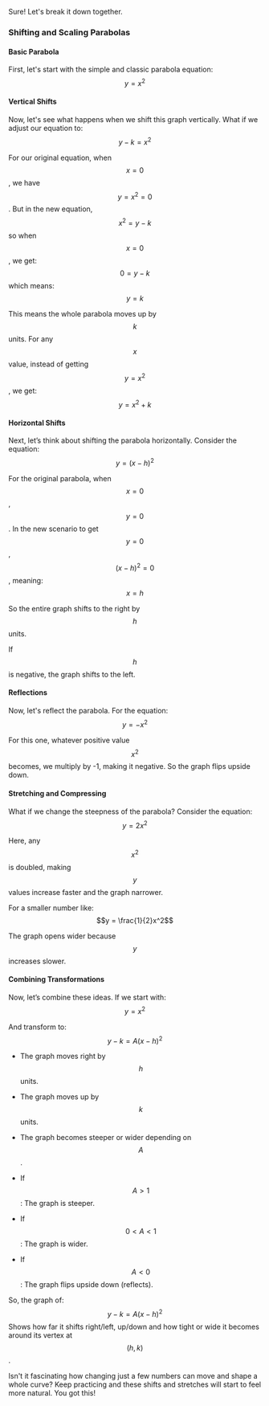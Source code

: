 Sure! Let's break it down together.

### Shifting and Scaling Parabolas

#### Basic Parabola
First, let's start with the simple and classic parabola equation: 
$$y = x^2$$

#### Vertical Shifts
Now, let's see what happens when we shift this graph vertically. What if we adjust our equation to:
$$y - k = x^2$$

For our original equation, when $$x = 0$$, we have $$y = x^2 = 0$$. But in the new equation, 
$$x^2 = y - k $$
so when $$x = 0$$, we get:
$$0 = y - k$$
which means:
$$y = k$$

This means the whole parabola moves up by $$k$$ units. For any $$x$$ value, instead of getting $$y = x^2$$, we get:
$$y = x^2 + k$$

#### Horizontal Shifts
Next, let’s think about shifting the parabola horizontally. Consider the equation:
$$y = (x - h)^2$$

For the original parabola, when $$x = 0$$, $$y = 0$$. In the new scenario to get $$y = 0$$, 
$$(x - h)^2 = 0$$, meaning:
$$x = h$$

So the entire graph shifts to the right by $$h$$ units.

If $$h$$ is negative, the graph shifts to the left.

#### Reflections
Now, let's reflect the parabola. For the equation:
$$y = -x^2$$

For this one, whatever positive value $$x^2$$ becomes, we multiply by -1, making it negative. So the graph flips upside down.

#### Stretching and Compressing
What if we change the steepness of the parabola? Consider the equation:
$$y = 2x^2$$

Here, any $$x^2$$ is doubled, making $$y$$ values increase faster and the graph narrower. 

For a smaller number like:
$$y = \frac{1}{2}x^2$$

The graph opens wider because $$y$$ increases slower.

#### Combining Transformations
Now, let’s combine these ideas. If we start with:
$$y = x^2$$

And transform to:
$$y - k = A(x - h)^2$$

- The graph moves right by $$h$$ units.
- The graph moves up by $$k$$ units.
- The graph becomes steeper or wider depending on $$A$$.

- If $$A > 1$$: The graph is steeper.
- If $$0 < A < 1$$: The graph is wider.
- If $$A < 0$$: The graph flips upside down (reflects).

So, the graph of: 
$$y - k = A(x - h)^2$$
Shows how far it shifts right/left, up/down and how tight or wide it becomes around its vertex at $$(h, k)$$.

Isn't it fascinating how changing just a few numbers can move and shape a whole curve? Keep practicing and these shifts and stretches will start to feel more natural. You got this!